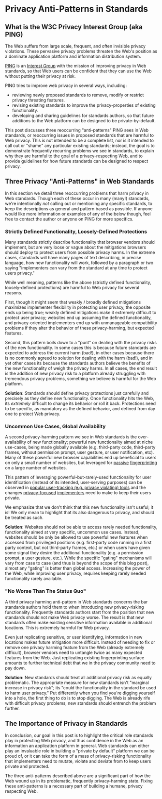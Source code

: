 Privacy Anti-Patterns in Standards
===

What is the W3C Privacy Interest Group (aka PING)
---
The Web suffers from large scale, frequent, and often invisible privacy
violations.  These pervasive privacy problems threaten the Web's position
as a dominate application platform and information distribution system.

<abbr title="Privacy Interest Group">PING</abbr> is an
[Interest Group](https://www.w3.org/2019/Process-20190301/#GroupsWG) with
the mission of improving privacy in Web standards, so that Web users can be
confident that they can use the Web without putting their privacy at risk.

PING tries to improve web privacy in several ways, including:

* reviewing newly proposed standards to remove, modify or restrict privacy
  threating features.
* revising existing standards to improve the privacy-properties of existing
  functionality.
* developing and sharing guidelines for standards authors, so that future
  additions to the Web platform can be designed to be private-by-default.

This post discusses three reoccurring "anti-patterns" PING sees in Web
standards, or reoccurring issues in proposed standards that are harmful to Web
privacy.  This is not intended to be a complete list, nor is it intended to
call out or "shame" any particular existing standards; instead, the goal is to
demonstrate frequently recurring problems we see in standards, to explain why
they are harmful to the goal of a privacy-respecting Web, and to provide
guidelines for how future standards can be designed to respect privacy.


Three Privacy "Anti-Patterns" in Web Standards
---
In this section we detail three reoccurring problems that harm privacy in
Web standards. Though each of these occur in many (many!) standards,
we're intentionally *not* calling out or mentioning any specific standards,
to keep the descriptions as general and pattern based as possible.  If anyone
would like more information or examples of any of the below though, feel
free to contact the author or anyone on PING for more specifics.


### Strictly Defined Functionality, Loosely-Defined Protections
Many standards strictly describe functionality that browser vendors should
implement, but are very loose or vague about the mitigations browsers should
deploy to protect users from possible privacy harms. In the extreme cases,
standards will have many pages of text describing, in precise language,
how new functionality will work, followed by a paragraph or two saying
"implementers can vary from the standard at any time to protect users privacy."

While well meaning, patterns like the above (strictly defined functionality,
loosely-defined protections) are harmful to Web privacy for several reasons.

First, though it might seem that weakly / broadly defined mitigations maximizes
implementer flexibility in protecting user privacy, the opposite ends up
being true; weakly defined mitigations make it extremely difficult to protect
user privacy; websites end up assuming the defined functionality, and
privacy-oriented implementers end up with unmanageable compatibility
problems if they alter the behavior of these privacy-harming, but expected
features.

Second, this pattern boils down to a "punt" on dealing with the privacy
risks of the new functionality. In some cases this is because future standards
are expected to address the current harm (bad!), in other cases because
there is no commonly agreed to solution for dealing with the harm (bad!), and
in yet other cases its because the standards authors believe the benefits of
the new functionality of weigh the privacy harms.  In all cases, the end
result is the addition of new privacy risk to a platform already struggling
with tremendous privacy problems, something we believe is harmful
for the Web platform.

**Solution:** Standards should define privacy protections just carefully
and precisely as they define new functionality.  Once functionality hits
the Web, its *extremely* difficult to change its behavior or roll it back.
Protections need to be specific, as mandatory as the defined behavior, and
defined from day one to protect Web privacy.


### Uncommon Use Cases, Global Availability
A second privacy-harming pattern we see in Web standards is the
over-availability of new functionality; powerful new functionality aimed at
niche use-cases, being made globally available (e.g. third-party code,
third-party frames, without permission prompt, user gesture, or user
notification, etc). Many of these powerful new browser capabilities end up
beneficial to users on only a small number of websites, but leveraged
for [passive](https://panopticlick.eff.org)
[fingerprinting](https://browserleaks.com) on a large number of websites.

This pattern of leveraging powerful-but-rarely-used functionality for
user identification (instead of its intended, user-serving purposes) can
be observed in [popular user-tracking (e.g. privacy violating)
tools](https://github.com/Valve/fingerprintjs2) and the changes
[privacy-focused](https://2019.www.torproject.org/projects/torbrowser/design/)
[implementers](https://github.com/brave/brave-browser/wiki/Deviations-from-Chromium-(features-we-disable-or-remove))
need to make to keep their users private.

We emphasize that we don't think that this new functionality isn't useful;
it is! We only mean to highlight that its also dangerous to privacy, and should
be treated as such.

**Solution:** Websites should not be able to access rarely needed
functionality, functionality aimed at very specific, uncommon use cases.
Instead, websites should be only be allowed to use powerful new features
when accessed from privileged positions (e.g. first-party code running
in a first party context, but not third-party frames, etc.) or when users
have given some signal they desire the additional functionality (e.g.
a permission prompt, a user gesture, etc.).  While the specific "gating"
mechanisms will vary from case to case (and thus is beyond the scope of this
blog post), almost any "gating" is better than global access. Increasing the
power of the Web, while improving user privacy, requires keeping rarely needed
functionality rarely available.

### "No Worse Than The Status Quo"
A third privacy harming anti-pattern in Web standards concerns the bar
standards authors hold them to when introducing new privacy-risking
functionality. Frequently standards authors start from the position that
new standards should not make Web privacy worse. The result is that new
standards often make existing sensitive information available in additional
locations. This is extremely harmful for Web privacy.

Even just replicating sensitive, or user identifying, information
in new locations makes future mitigation more difficult.  Instead of needing
to fix or remove one privacy harming feature from the Web (already extremely
difficult), browser vendors need to untangle twice as many expected features
from the Web. Just replicating existing fingerprinting surface amounts to
further technical debt that we in the privacy community need to pay down.

**Solution:** New standards should treat all additional privacy risk as equally
problematic. The appropriate measure for new standards isn't "marginal
increase in privacy risk"; its "could the functionality in the standard
be used to harm user privacy." Put differently when you find you're digging
yourself into a hole, the first thing to do is to stop digging. The Web is
already rife with difficult privacy problems, new standards should entrench
the problem further.


The Importance of Privacy in Standards
---
In conclusion, our goal in this post is to highlight the critical role
standards play in protecting Web privacy, and thus confidence in the Web
as an information an application platform in general. Web standards can
either play an invaluable role in building a "private by default" platform
we can be proud of, or it can take the form of a mass of privacy-risking
functionality that implementers need to mutate, violate and deviate from
to keep users private and protected.

The three anti-patterns described above are a significant part of how
the Web wound up in its problematic, frequently privacy-harming state. Fixing
these anti-patterns is a necessary part of building a humane, privacy
respecting Web.
